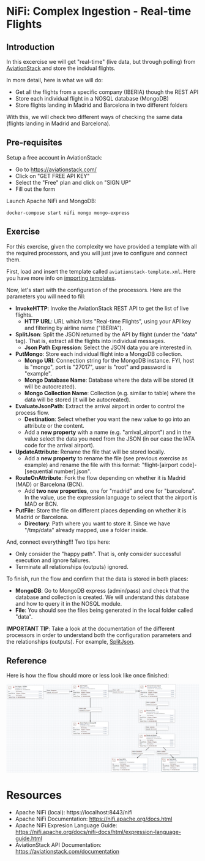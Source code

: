 # NiFi: Complex Ingestion - Real-time Flights

## Introduction

In this excercise we will get "real-time" (live data, but through polling) from [AviationStack](https://aviationstack.com/) and store the indidual flights.

In more detail, here is what we will do:

* Get all the flights from a specific company (IBERIA) though the REST API
* Store each individual flight in a NOSQL database (MongoDB)
* Store flights landing in Madrid and Barcelona in two different folders

With this, we will check two different ways of checking the same data (flights landing in Madrid and Barcelona).

## Pre-requisites

Setup a free account in AviationStack:

* Go to https://aviationstack.com/
* Click on "GET FREE API KEY"
* Select the "Free" plan and click on "SIGN UP"
* Fill out the form

Launch Apache NiFi and MongoDB:

```shell
docker-compose start nifi mongo mongo-express
```


## Exercise

For this exercise, given the complexity we have provided a template with all the required processors, and you will just jave to configure and connect them.

First, load and insert the template called `aviationstack-template.xml`. Here you have more info on [importing templates](https://nifi.apache.org/docs/nifi-docs/html/user-guide.html#Import_Template).

Now, let's start with the configuration of the processors. Here are the parameters you will need to fill:

* **InvokeHTTP**: Invoke the AviationStack REST API to get the list of live flights.
  * **HTTP URL**: URL which lists "Real-time Flights", using your API key and filtering by airline name ("IBERIA").
* **SplitJson**: Split the JSON returned by the API by flight (under the "data" tag). That is, extract all the flights into individual messages.
  * **Json Path Expression**: Select the JSON data you are interested in.
* **PutMongo**: Store each individual flight into a MongoDB collection.
  * **Mongo URI**: Connection string for the MongoDB instance. FYI, host is "mongo", port is "27017", user is "root" and password is "example".
  * **Mongo Database Name**: Database where the data will be stored (it will be autocreated).
  * **Mongo Collection Name**: Collection (e.g. similar to table) where the data will be stored (it will be autocreated).
* **EvaluateJsonPath**: Extract the arrival airport in order to control the process flow.
  * **Destination**: Select whether you want the new value to go into an attribute or the content.
  * Add a **new property** with a name (e.g. "arrival_airport") and in the value select the data you need from the JSON (in our case the IATA code for the arrival airport).
* **UpdateAttribute**: Rename the file that will be stored locally.
  * Add a **new property** to rename the file (see previous exercise as example) and rename the file with this format: "flight-[airport code]-[sequential number].json".
* **RouteOnAttribute**: Fork the flow depending on whether it is Madrid (MAD) or Barcelona (BCN).
  * Add **two new properties**, one for "madrid" and one for "barcelona". In the value, use the expression language to select that the airport is MAD or BCN.
* **PutFile**: Store the file on different places depending on whether it is Madrid or Barcelona.
  * **Directory**: Path where you want to store it. Since we have "/tmp/data" already mapped, use a folder inside.

And, connect everything!!! Two tips here:

* Only consider the "happy path". That is, only consider successful execution and ignore failures.
* Terminate all relationships (outputs) ignored.

To finish, run the flow and confirm that the data is stored in both places:

* **MongoDB**: Go to MongoDB express (admin/pass) and check that the database and collection is created. We will understand this database and how to query it in the NOSQL module.
* **File**: You should see the files being generated in the local folder called "data".

**IMPORTANT TIP**: Take a look at the documentation of the different processors in order to understand both the configuration parameters and the relationships (outputs). For example, [SplitJson](https://nifi.apache.org/docs/nifi-docs/components/org.apache.nifi/nifi-standard-nar/1.12.1/org.apache.nifi.processors.standard.SplitJson/).

## Reference

Here is how the flow should more or less look like once finished:

![Workflow](../../img/exercise4.png)

# Resources

* Apache NiFi (local): https://localhost:8443/nifi
* Apache NiFi Documentation: https://nifi.apache.org/docs.html
* Apache NiFi Expresion Language Guide: https://nifi.apache.org/docs/nifi-docs/html/expression-language-guide.html 
* AviationStack API Documentation: https://aviationstack.com/documentation 
